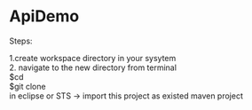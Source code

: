 # ApiDemo


Steps:

1.create workspace directory in your sysytem <br/>
2. navigate to the new directory from terminal <br/>
  $cd <new-dir-name> <br/>
  $git clone  <br/>
  in eclipse or STS -> import this project as existed maven project
